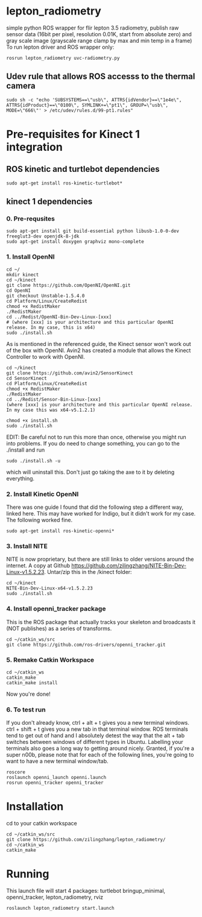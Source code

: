 # lepton_radiometry
simple python ROS wrapper for flir lepton 3.5 radiometry, publish raw sensor data (16bit per pixel, resolution 0.01K, start from absolute zero) and gray scale image (grayscale range clamp by max and min temp in a frame)
To run lepton driver and ROS wrapper only:
~~~~
rosrun lepton_radiometry uvc-radiometry.py
~~~~

## Udev rule that allows ROS accesss to the thermal camera	
~~~~
sudo sh -c "echo 'SUBSYSTEMS==\"usb\", ATTRS{idVendor}==\"1e4e\", ATTRS{idProduct}==\"0100\", SYMLINK+=\"pt1\", GROUP=\"usb\", MODE=\"666\"' > /etc/udev/rules.d/99-pt1.rules"
~~~~

# Pre-requisites for Kinect 1 integration

## ROS kinetic and turtlebot dependencies
~~~~
sudo apt-get install ros-kinetic-turtlebot*
~~~~
## kinect 1 dependencies

### 0. Pre-requsites
~~~~
sudo apt-get install git build-essential python libusb-1.0-0-dev freeglut3-dev openjdk-8-jdk
sudo apt-get install doxygen graphviz mono-complete
~~~~

### 1. Install OpenNI
~~~~
cd ~/
mkdir kinect
cd ~/kinect
git clone https://github.com/OpenNI/OpenNI.git
cd OpenNI
git checkout Unstable-1.5.4.0
cd Platform/Linux/CreateRedist
chmod +x RedistMaker
./RedistMaker
cd ../Redist/OpenNI-Bin-Dev-Linux-[xxx]  
# (where [xxx] is your architecture and this particular OpenNI release. In my case, this is x64)
sudo ./install.sh
~~~~

As is mentioned in the referenced guide, the Kinect sensor won't work out of the box with OpenNI. Avin2 has created a module that allows the Kinect Controller to work with OpenNI.
	
~~~~
cd ~/kinect
git clone https://github.com/avin2/SensorKinect
cd SensorKinect
cd Platform/Linux/CreateRedist
chmod +x RedistMaker
./RedistMaker
cd ../Redist/Sensor-Bin-Linux-[xxx] 
(where [xxx] is your architecture and this particular OpenNI release. In my case this was x64-v5.1.2.1)

chmod +x install.sh
sudo ./install.sh
~~~~
EDIT: Be careful not to run this more than once, otherwise you might run into problems. If you do need to change something, you can go to the ./install and run
~~~~
sudo ./install.sh -u
~~~~
which will uninstall this. Don't just go taking the axe to it by deleting everything.

### 2. Install Kinetic OpenNI

There was one guide I found that did the following step a different way, linked here. This may have worked for Indigo, but it didn't work for my case. The following worked fine.
~~~~
sudo apt-get install ros-kinetic-openni*
~~~~

### 3. Install NITE

NITE is now proprietary, but there are still links to older versions around the internet. A copy at Github https://github.com/zilingzhang/NITE-Bin-Dev-Linux-v1.5.2.23. Untar/zip this in the /kinect folder:
	
~~~~
cd ~/kinect 
NITE-Bin-Dev-Linux-x64-v1.5.2.23
sudo ./install.sh
~~~~

### 4. Install openni_tracker package

This is the ROS package that actually tracks your skeleton and broadcasts it (NOT publishes) as a series of transforms.
~~~~
cd ~/catkin_ws/src
git clone https://github.com/ros-drivers/openni_tracker.git
~~~~

### 5. Remake Catkin Workspace
~~~~
cd ~/catkin_ws
catkin_make
catkin_make install
~~~~
Now you're done!

### 6. To test run

If you don't already know, ctrl + alt + t gives you a new terminal windows. ctrl + shift + t gives you a new tab in that terminal window. ROS terminals tend to get out of hand and I absolutely detest the way that the alt + tab switches between windows of different types in Ubuntu. Labelling your terminals also goes a long way to getting around nicely. Granted, if you're a super n00b, please note that for each of the following lines, you're going to want to have a new terminal window/tab.

~~~~
roscore
roslaunch openni_launch openni.launch
rosrun openni_tracker openni_tracker
~~~~

# Installation
cd to your catkin workspace
~~~~
cd ~/catkin_ws/src
git clone https://github.com/zilingzhang/lepton_radiometry/
cd ~/catkin_ws
catkin_make
~~~~

# Running
This launch file will start 4 packages: turtlebot bringup_minimal, openni_tracker, lepton_radiometry, rviz
~~~~
roslaunch lepton_radiometry start.launch
~~~~

